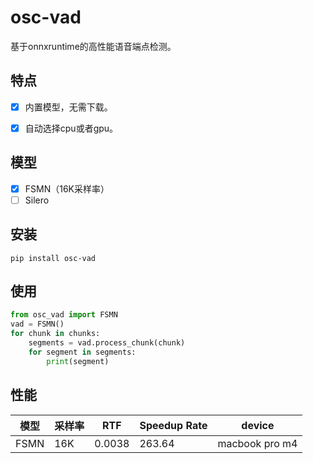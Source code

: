 # osc-vad
基于onnxruntime的高性能语音端点检测。


## 特点
- [x] 内置模型，无需下载。
- [x] 自动选择cpu或者gpu。


## 模型

- [x] FSMN（16K采样率）
- [ ] Silero

## 安装
```shell
pip install osc-vad
```

## 使用
```python
from osc_vad import FSMN
vad = FSMN()
for chunk in chunks:
    segments = vad.process_chunk(chunk)
    for segment in segments:
        print(segment)
```

## 性能

| 模型 | 采样率 | RTF | Speedup Rate | device |
| --- | --- | --- | --- | --- |
| FSMN | 16K | 0.0038 | 263.64 | macbook pro m4 |